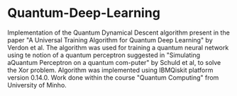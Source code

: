 # Quantum-Deep-Learning

Implementation of the Quantum Dynamical Descent algorithm present in the paper "A Universal Training Algorithm for Quantum Deep Learning" by Verdon et al.
The algorithm was used for training a quantum neural network using te notion of a quantum perceptron suggested in "Simulating aQuantum Perceptron on a quantum com-puter" by Schuld et al, to solve the Xor problem.
Algorithm was implemented using IBMQiskit platform version 0.14.0.
Work done within the course "Quantum Computing" from University of Minho.
